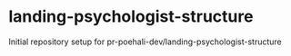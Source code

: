# landing-psychologist-structure

Initial repository setup for pr-poehali-dev/landing-psychologist-structure